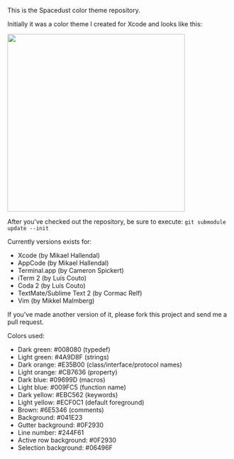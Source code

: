 This is the Spacedust color theme repository.



Initially it was a color theme I created for Xcode and looks like this:

<img src="http://hallski.org/images/posts/spacedust-xcode-theme.png" width="400" ALT=""/>

After you've checked out the repository, be sure to execute:
`git submodule update --init` 

Currently versions exists for:

* Xcode (by Mikael Hallendal)
* AppCode (by Mikael Hallendal)
* Terminal.app (by Cameron Spickert)
* iTerm 2 (by Luís Couto)
* Coda 2 (by Luís Couto)
* TextMate/Sublime Text 2 (by Cormac Relf)
* Vim (by Mikkel Malmberg)

If you've made another version of it, please fork this project and send me a pull request.

Colors used:
* Dark green: #008080 (typedef)
* Light green: #4A9D8F (strings)
* Dark orange: #E35B00 (class/interface/protocol names)
* Light orange: #CB7636 (property)
* Dark blue: #09699D (macros)
* Light blue: #009FC5 (function name)
* Dark yellow: #EBC562 (keywords)
* Light yellow: #ECF0C1 (default foreground)
* Brown: #6E5346 (comments)
* Background: #041E23
* Gutter background: #0F2930
* Line number: #244F61
* Active row background: #0F2930
* Selection background: #06496F
